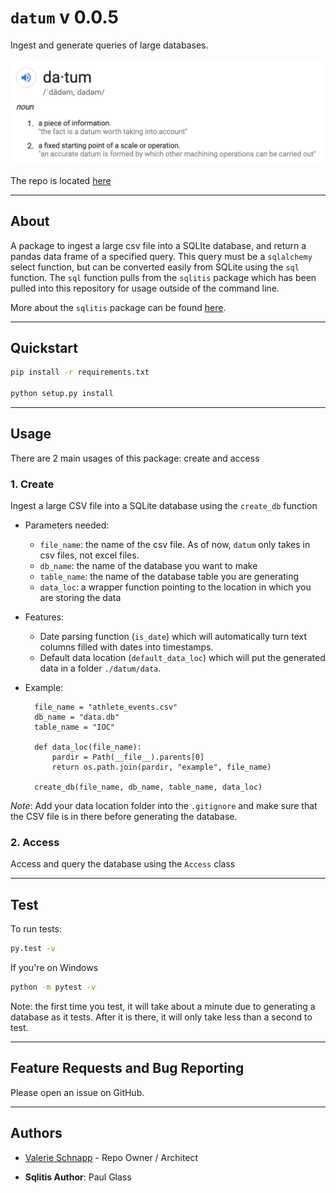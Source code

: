 # `datum` v 0.0.5
Ingest and generate queries of large databases.

![](datum/doc/datum.png)

The repo is located [here](https://github.com/schnappv/datum)

-----------

## About
A package to ingest a large csv file into a SQLIte database, and return a 
pandas data frame of a specified query. This query must be a `sqlalchemy` 
select function, but can be converted easily from SQLite using the `sql` 
function. The `sql` function pulls from the `sqlitis` package which has been
pulled into this repository for usage outside of the command line.

More about the `sqlitis` package can be found [here](https://github.com/pglass/sqlitis).

-----------

## Quickstart

```bash
pip install -r requirements.txt

python setup.py install
```
------------

## Usage

There are 2 main usages of this package: create and access

### 1.   Create

Ingest a large CSV file into a SQLite database using the `create_db` function

- Parameters needed: 
    - `file_name`: the name of the csv file. As of now, `datum` only takes in csv files, not excel files.
    - `db_name`: the name of the database you want to make
    - `table_name`: the name of the database table you are generating
    - `data_loc`: a wrapper function pointing to the location in which you are storing the data

- Features:
    - Date parsing function (`is_date`) which will automatically turn text columns filled with dates into timestamps.
    - Default data location (`default_data_loc`) which will put the generated data in a folder `./datum/data`. 

- Example:
        
        file_name = "athlete_events.csv"
        db_name = "data.db"
        table_name = "IOC"

        def data_loc(file_name):
            pardir = Path(__file__).parents[0]
            return os.path.join(pardir, "example", file_name)
        
        create_db(file_name, db_name, table_name, data_loc)

_Note_: Add your data location folder into the `.gitignore` and make sure that
the CSV file is in there before generating the database. 

### 2.   Access

Access and query the database using the `Access` class

-------------

## Test

To run tests: 

```bash
py.test -v
```

If you're on Windows

```bash
python -m pytest -v
```

Note: the first time you test, it will take about a minute due to generating a database as it tests. After it is there, it will only take less than a second to test.

--------------

## Feature Requests and Bug Reporting

Please open an issue on GitHub.

--------------

## Authors

- [Valerie Schnapp](valerie.f.schnapp@gmail.com) - Repo Owner / Architect

- __Sqlitis Author__: Paul Glass